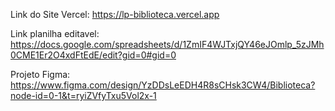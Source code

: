 Link do Site Vercel:
https://lp-biblioteca.vercel.app

Link planilha editavel:
https://docs.google.com/spreadsheets/d/1ZmIF4WJTxjQY46eJOmlp_5zJMh0CME1Er2O4xdFtEdE/edit?gid=0#gid=0

Projeto Figma:
https://www.figma.com/design/YzDDsLeEDH4R8sCHsk3CW4/Biblioteca?node-id=0-1&t=ryiZVfyTxu5Vol2x-1

